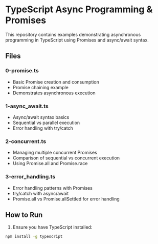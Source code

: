 # TypeScript Async Programming & Promises

This repository contains examples demonstrating asynchronous programming in TypeScript using Promises and async/await syntax.

## Files

### 0-promise.ts
- Basic Promise creation and consumption
- Promise chaining example
- Demonstrates asynchronous execution

### 1-async_await.ts
- Async/await syntax basics
- Sequential vs parallel execution
- Error handling with try/catch

### 2-concurrent.ts
- Managing multiple concurrent Promises
- Comparison of sequential vs concurrent execution
- Using Promise.all and Promise.race

### 3-error_handling.ts
- Error handling patterns with Promises
- try/catch with async/await
- Promise.all vs Promise.allSettled for error handling

## How to Run

1. Ensure you have TypeScript installed:
```bash
npm install -g typescript

